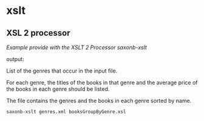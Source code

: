 # xslt

## XSL 2 processor

*Example provide with the XSLT 2 Processor saxonb-xslt*

output:

List of the genres that occur in the input file.  

For each genre, the titles of the books in that genre and the average price of the 
books in each genre should be listed. 

The file contains the genres and the books in each genre sorted by name.

```
saxonb-xslt genres.xml booksGroupByGenre.xsl 

```
